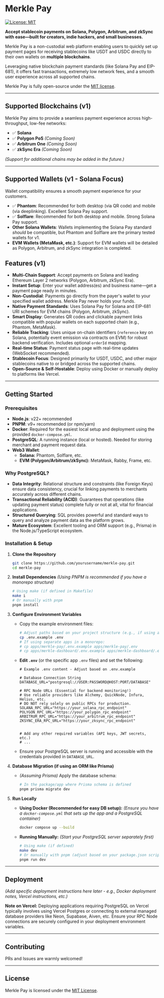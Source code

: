 # Merkle Pay

[![License: MIT](https://img.shields.io/badge/License-MIT-yellow.svg)](LICENSE)

**Accept stablecoin payments on Solana, Polygon, Arbitrum, and zkSync with ease—built for creators, indie hackers, and small businesses.**

Merkle Pay is a non-custodial web platform enabling users to quickly set up payment pages for receiving stablecoins like USDT and USDC directly to their own wallets on **multiple blockchains**.

Leveraging native blockchain payment standards (like Solana Pay and EIP-681), it offers fast transactions, extremely low network fees, and a smooth user experience across all supported chains.

Merkle Pay is fully open-source under the [MIT license](LICENSE).

---

## Supported Blockchains (v1)

Merkle Pay aims to provide a seamless payment experience across high-throughput, low-fee networks:

- ✅ **Solana**
- ✅ **Polygon PoS** _(Coming Soon)_
- ✅ **Arbitrum One** _(Coming Soon)_
- ✅ **zkSync Era** _(Coming Soon)_

_(Support for additional chains may be added in the future.)_

---

## Supported Wallets (v1 - Solana Focus)

Wallet compatibility ensures a smooth payment experience for your customers.

- ✅ **Phantom**: Recommended for both desktop (via QR code) and mobile (via deeplinking). Excellent Solana Pay support.
- ✅ **Solflare**: Recommended for both desktop and mobile. Strong Solana Pay support.
- **Other Solana Wallets**: Wallets implementing the Solana Pay standard _should_ be compatible, but Phantom and Solflare are the primary tested wallets for v1.
- **EVM Wallets (MetaMask, etc.)**: Support for EVM wallets will be detailed as Polygon, Arbitrum, and zkSync integration is completed.

## Features (v1)

- **Multi-Chain Support**: Accept payments on Solana and leading Ethereum Layer 2 networks (Polygon, Arbitrum, zkSync Era).
- **Instant Setup**: Enter your wallet address(es) and business name—get a payment page ready in minutes.
- **Non-Custodial**: Payments go directly from the payer's wallet to your specified wallet address. Merkle Pay never holds your funds.
- **Native Payment Standards**: Uses Solana Pay for Solana and EIP-681 URI schemes for EVM chains (Polygon, Arbitrum, zkSync).
- **Smart Display**: Generates QR codes and clickable payment links compatible with popular wallets on each supported chain (e.g., Phantom, MetaMask).
- **Reliable Tracking**: Uses unique on-chain identifiers (`reference` key on Solana, potentially event emission via contracts on EVM) for robust backend verification. Includes optional `orderId` mapping.
- **Real-time Status**: Payment status page with real-time updates (WebSocket recommended).
- **Stablecoin Focus**: Designed primarily for USDT, USDC, and other major stablecoins native to or bridged across the supported chains.
- **Open-Source & Self-Hostable**: Deploy using Docker or manually deploy to platforms like Vercel.

---

## Getting Started

### Prerequisites

- **Node.js**: v22+ recommended
- **PNPM**: v9+ recommended (or npm/yarn)
- **Docker**: Required for the easiest local setup and deployment using the provided `docker-compose.yml`.
- **PostgreSQL**: A running instance (local or hosted). Needed for storing merchant and payment request data.
- **Web3 Wallet**:
  - **Solana:** Phantom, Solflare, etc.
  - **EVM (Polygon/Arbitrum/zkSync):** MetaMask, Rabby, Frame, etc.

### Why PostgreSQL?

- **Data Integrity**: Relational structure and constraints (like Foreign Keys) ensure data consistency, crucial for linking payments to merchants accurately across different chains.
- **Transactional Reliability (ACID)**: Guarantees that operations (like updating payment status) complete fully or not at all, vital for financial applications.
- **Structured Querying**: SQL provides powerful and standard ways to query and analyze payment data as the platform grows.
- **Mature Ecosystem**: Excellent tooling and ORM support (e.g., Prisma) in the Node.js/TypeScript ecosystem.

### Installation & Setup

1.  **Clone the Repository**

    ```bash
    git clone https://github.com/yourusername/merkle-pay.git
    cd merkle-pay
    ```

2.  **Install Dependencies**
    _(Using PNPM is recommended if you have a monorepo structure)_

    ```bash
    # Using make (if defined in Makefile)
    make i
    # Or manually with pnpm
    pnpm install
    ```

3.  **Configure Environment Variables**

    - Copy the example environment files:
      ```bash
      # Adjust paths based on your project structure (e.g., if using apps/*)
      cp .env.example .env
      # If using separate apps in a monorepo:
      # cp apps/merkle-pay/.env.example apps/merkle-pay/.env
      # cp apps/merkle-dashboard/.env.example apps/merkle-dashboard/.env
      ```
    - **Edit `.env`** (or the specific app `.env` files) and set the following:

      ```dotenv
      # Example .env content - Adjust based on .env.example

      # Database Connection String
      DATABASE_URL="postgresql://USER:PASSWORD@HOST:PORT/DATABASE"

      # RPC Node URLs (Essential for backend monitoring!)
      # Use reliable providers like Alchemy, QuickNode, Infura, Helius, etc.
      # DO NOT rely solely on public RPCs for production.
      SOLANA_RPC_URL="https://your_solana_rpc_endpoint"
      POLYGON_RPC_URL="https://your_polygon_rpc_endpoint"
      ARBITRUM_RPC_URL="https://your_arbitrum_rpc_endpoint"
      ZKSYNC_ERA_RPC_URL="https://your_zksync_rpc_endpoint"


      # Add any other required variables (API keys, JWT secrets, etc.)
      # ...
      ```

    - Ensure your PostgreSQL server is running and accessible with the credentials provided in `DATABASE_URL`.

4.  **Database Migration (if using an ORM like Prisma)**

    - _(Assuming Prisma)_ Apply the database schema:
      ```bash
      # In the package/app where Prisma schema is defined
      pnpm prisma migrate dev
      ```

5.  **Run Locally**
    - **Using Docker (Recommended for easy DB setup):**
      _(Ensure you have a `docker-compose.yml` that sets up the app and a PostgreSQL container)_
      ```bash
      docker compose up --build
      ```
    - **Running Manually:**
      _(Start your PostgreSQL server separately first)_
      ```bash
      # Using make (if defined)
      make dev
      # Or manually with pnpm (adjust based on your package.json scripts)
      pnpm run dev
      ```

---

## Deployment

_(Add specific deployment instructions here later - e.g., Docker deployment notes, Vercel instructions, etc.)_

**Note on Vercel:** Deploying applications requiring PostgreSQL on Vercel typically involves using Vercel Postgres or connecting to external managed database providers like Neon, Supabase, Aiven, etc. Ensure your RPC Node connections are securely configured in your deployment environment variables.

---

## Contributing

PRs and Issues are warmly welcomed!

---

## License

Merkle Pay is licensed under the [MIT License](LICENSE).
